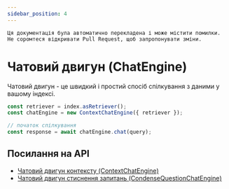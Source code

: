 ```yaml
---
sidebar_position: 4
---
```


`Ця документація була автоматично перекладена і може містити помилки. Не соромтеся відкривати Pull Request, щоб запропонувати зміни.`

# Чатовий двигун (ChatEngine)

Чатовий двигун - це швидкий і простий спосіб спілкування з даними у вашому індексі.

```typescript
const retriever = index.asRetriever();
const chatEngine = new ContextChatEngine({ retriever });

// початок спілкування
const response = await chatEngine.chat(query);
```

## Посилання на API

- [Чатовий двигун контексту (ContextChatEngine)](../../api/classes/ContextChatEngine.md)
- [Чатовий двигун стиснення запитань (CondenseQuestionChatEngine)](../../api/classes/ContextChatEngine.md)
